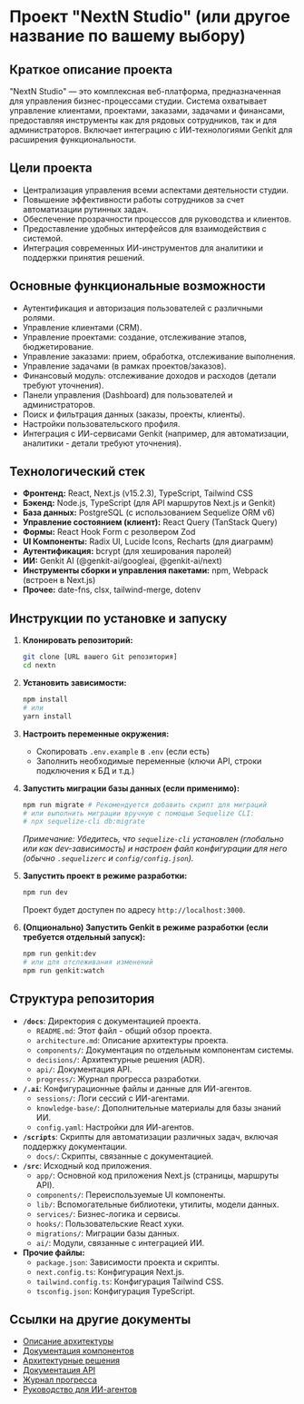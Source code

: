 # Проект "NextN Studio" (или другое название по вашему выбору)

## Краткое описание проекта
"NextN Studio" — это комплексная веб-платформа, предназначенная для управления бизнес-процессами студии. Система охватывает управление клиентами, проектами, заказами, задачами и финансами, предоставляя инструменты как для рядовых сотрудников, так и для администраторов. Включает интеграцию с ИИ-технологиями Genkit для расширения функциональности.

## Цели проекта
- Централизация управления всеми аспектами деятельности студии.
- Повышение эффективности работы сотрудников за счет автоматизации рутинных задач.
- Обеспечение прозрачности процессов для руководства и клиентов.
- Предоставление удобных интерфейсов для взаимодействия с системой.
- Интеграция современных ИИ-инструментов для аналитики и поддержки принятия решений.

## Основные функциональные возможности
- Аутентификация и авторизация пользователей с различными ролями.
- Управление клиентами (CRM).
- Управление проектами: создание, отслеживание этапов, бюджетирование.
- Управление заказами: прием, обработка, отслеживание выполнения.
- Управление задачами (в рамках проектов/заказов).
- Финансовый модуль: отслеживание доходов и расходов (детали требуют уточнения).
- Панели управления (Dashboard) для пользователей и администраторов.
- Поиск и фильтрация данных (заказы, проекты, клиенты).
- Настройки пользовательского профиля.
- Интеграция с ИИ-сервисами Genkit (например, для автоматизации, аналитики - детали требуют уточнения).

## Технологический стек
- **Фронтенд:** React, Next.js (v15.2.3), TypeScript, Tailwind CSS
- **Бэкенд:** Node.js, TypeScript (для API маршрутов Next.js и Genkit)
- **База данных:** PostgreSQL (с использованием Sequelize ORM v6)
- **Управление состоянием (клиент):** React Query (TanStack Query)
- **Формы:** React Hook Form с резолвером Zod
- **UI Компоненты:** Radix UI, Lucide Icons, Recharts (для диаграмм)
- **Аутентификация:** bcrypt (для хеширования паролей)
- **ИИ:** Genkit AI (@genkit-ai/googleai, @genkit-ai/next)
- **Инструменты сборки и управления пакетами:** npm, Webpack (встроен в Next.js)
- **Прочее:** date-fns, clsx, tailwind-merge, dotenv

## Инструкции по установке и запуску
1.  **Клонировать репозиторий:**
    ```bash
    git clone [URL вашего Git репозитория]
    cd nextn 
    ```
2.  **Установить зависимости:**
    ```bash
    npm install
    # или
    yarn install
    ```
3.  **Настроить переменные окружения:**
    - Скопировать `.env.example` в `.env` (если есть)
    - Заполнить необходимые переменные (ключи API, строки подключения к БД и т.д.)
4.  **Запустить миграции базы данных (если применимо):**
    ```bash
    npm run migrate # Рекомендуется добавить скрипт для миграций
    # или выполнить миграции вручную с помощью Sequelize CLI:
    # npx sequelize-cli db:migrate 
    ```
    *Примечание: Убедитесь, что `sequelize-cli` установлен (глобально или как dev-зависимость) и настроен файл конфигурации для него (обычно `.sequelizerc` и `config/config.json`).*

5.  **Запустить проект в режиме разработки:**
    ```bash
    npm run dev
    ```
    Проект будет доступен по адресу `http://localhost:3000`.

6.  **(Опционально) Запустить Genkit в режиме разработки (если требуется отдельный запуск):**
    ```bash
    npm run genkit:dev
    # или для отслеживания изменений
    npm run genkit:watch
    ```

## Структура репозитория
- **`/docs`**: Директория с документацией проекта.
  - `README.md`: Этот файл - общий обзор проекта.
  - `architecture.md`: Описание архитектуры проекта.
  - `components/`: Документация по отдельным компонентам системы.
  - `decisions/`: Архитектурные решения (ADR).
  - `api/`: Документация API.
  - `progress/`: Журнал прогресса разработки.
- **`/.ai`**: Конфигурационные файлы и данные для ИИ-агентов.
  - `sessions/`: Логи сессий с ИИ-агентами.
  - `knowledge-base/`: Дополнительные материалы для базы знаний ИИ.
  - `config.yaml`: Настройки для ИИ-агентов.
- **`/scripts`**: Скрипты для автоматизации различных задач, включая поддержку документации.
  - `docs/`: Скрипты, связанные с документацией.
- **`/src`**: Исходный код приложения.
  - `app/`: Основной код приложения Next.js (страницы, маршруты API).
  - `components/`: Переиспользуемые UI компоненты.
  - `lib/`: Вспомогательные библиотеки, утилиты, модели данных.
  - `services/`: Бизнес-логика и сервисы.
  - `hooks/`: Пользовательские React хуки.
  - `migrations/`: Миграции базы данных.
  - `ai/`: Модули, связанные с интеграцией ИИ.
- **Прочие файлы:**
  - `package.json`: Зависимости проекта и скрипты.
  - `next.config.ts`: Конфигурация Next.js.
  - `tailwind.config.ts`: Конфигурация Tailwind CSS.
  - `tsconfig.json`: Конфигурация TypeScript.

## Ссылки на другие документы
- [Описание архитектуры](./architecture.md)
- [Документация компонентов](./components/)
- [Архитектурные решения](./decisions/)
- [Документация API](./api/)
- [Журнал прогресса](./progress/)
- [Руководство для ИИ-агентов](../.ai/agent-guide.md)
